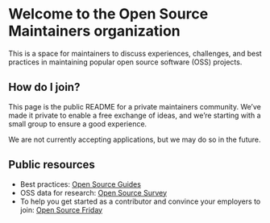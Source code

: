 # Welcome to the Open Source Maintainers organization
This is a space for maintainers to discuss experiences, challenges, and best practices in maintaining popular open source software (OSS) projects.

## How do I join?
This page is the public README for a private maintainers community. We’ve made it private to enable a free exchange of ideas, and we’re starting with a small group to ensure a good experience. 

We are not currently accepting applications, but we may do so in the future.

## Public resources

- Best practices: [Open Source Guides](https://opensource.guide)
- OSS data for research: [Open Source Survey](http://opensourcesurvey.org/2017/)
- To help you get started as a contributor and convince your employers to join: [Open Source Friday](https://opensourcefriday.com/)

